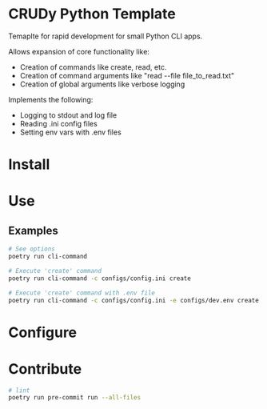 
# CRUDy Python Template

Temaplte for rapid development for small Python CLI apps.

Allows expansion of core functionality like:
- Creation of commands like create, read, etc.
- Creation of command arguments like "read --file file_to_read.txt"
- Creation of global arguments like verbose logging

Implements the following:
- Logging to stdout and log file
- Reading .ini config files
- Setting env vars with .env files

# Install

# Use

## Examples

```bash
# See options
poetry run cli-command

# Execute 'create' command
poetry run cli-command -c configs/config.ini create 

# Execute 'create' command with .env file
poetry run cli-command -c configs/config.ini -e configs/dev.env create
```

# Configure

# Contribute

```bash
# lint
poetry run pre-commit run --all-files
```